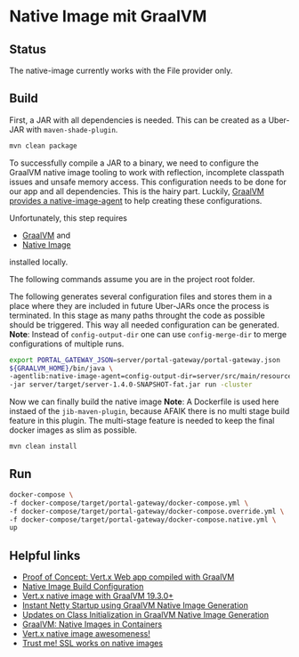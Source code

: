 # Native Image mit GraalVM

## Status

The native-image currently works with the File provider only.

## Build

First, a JAR with all dependencies is needed. This can be created as a Uber-JAR with `maven-shade-plugin`.

```bash
mvn clean package
```

To successfully compile a JAR to a binary, we need to configure the GraalVM native image tooling to work with reflection, incomplete classpath issues and unsafe memory access.
This configuration needs to be done for our app and all dependencies. This is the hairy part. Luckily, [GraalVM provides a native-image-agent](https://www.graalvm.org/reference-manual/native-image/BuildConfiguration/#assisted-configuration-of-native-image-builds) to help creating these configurations.

Unfortunately, this step requires
* [GraalVM](https://www.graalvm.org/docs/getting-started/#install-graalvm) and
* [Native Image](https://www.graalvm.org/22.0/docs/getting-started/#native-images)

installed locally.

The following commands assume you are in the project root folder.

The following generates several configuration files and stores them in a place where they are included in  future Uber-JARs once the process is terminated. In this stage as many paths throught the code as possible should be triggered. This way all needed configuration can be generated.
**Note**: Instead of `config-output-dir` one can use `config-merge-dir` to merge configurations of multiple runs.

```bash
export PORTAL_GATEWAY_JSON=server/portal-gateway/portal-gateway.json
${GRAALVM_HOME}/bin/java \
-agentlib:native-image-agent=config-output-dir=server/src/main/resources/META-INF/native-image/com.inventage.portal.gateway/portal-gateway/reflect-config \
-jar server/target/server-1.4.0-SNAPSHOT-fat.jar run -cluster
```

Now we can finally build the native image
**Note**: A Dockerfile is used here instaed of the `jib-maven-plugin`, because AFAIK there is no multi stage build feature in this plugin. The multi-stage feature is needed to keep the final docker images as slim as possible.

```bash
mvn clean install
```

## Run

```bash
docker-compose \
-f docker-compose/target/portal-gateway/docker-compose.yml \
-f docker-compose/target/portal-gateway/docker-compose.override.yml \
-f docker-compose/target/portal-gateway/docker-compose.native.yml \
up
```

## Helpful links

* [Proof of Concept: Vert.x Web app compiled with GraalVM](https://github.com/fbuetler/vertx-graalvm-native-image-test)
* [Native Image Build Configuration](https://www.graalvm.org/reference-manual/native-image/BuildConfiguration/)
* [Vert.x native image with GraalVM 19.3.0+](https://blog.termian.dev/posts/vertx-native-image-graalvm/)
* [Instant Netty Startup using GraalVM Native Image Generation](https://medium.com/graalvm/instant-netty-startup-using-graalvm-native-image-generation-ed6f14ff7692)
* [Updates on Class Initialization in GraalVM Native Image Generation](https://medium.com/graalvm/updates-on-class-initialization-in-graalvm-native-image-generation-c61faca461f7)
* [GraalVM: Native Images in Containers](https://cdn.app.compendium.com/uploads/user/e7c690e8-6ff9-102a-ac6d-e4aebca50425/34d3828b-c12e-4c7e-8942-b6b7deb02e12/File/913f2b04a820c11be614de5b371ad626/graalvm__native_images_in_containers.pdf)
* [Vert.x native image awesomeness!](https://www.jetdrone.xyz/2018/08/10/Vertx-native-image-10mb.html)
* [Trust me! SSL works on native images](https://www.jetdrone.xyz/2019/04/16/Full-SSL-Trust-in-Native-Images.html)
